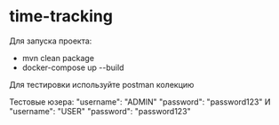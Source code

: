 # time-tracking

Для запуска проекта:
 - mvn clean package 
 - docker-compose up --build

Для тестировки используйте postman колекцию 

Тестовые юзера: 
    "username": "ADMIN"
    "password": "password123"
И
    "username": "USER"
    "password": "password123"
